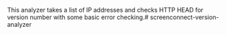 This analyzer takes a list of IP addresses and checks HTTP HEAD for version number with some basic error checking.#   s c r e e n c o n n e c t - v e r s i o n - a n a l y z e r  
 